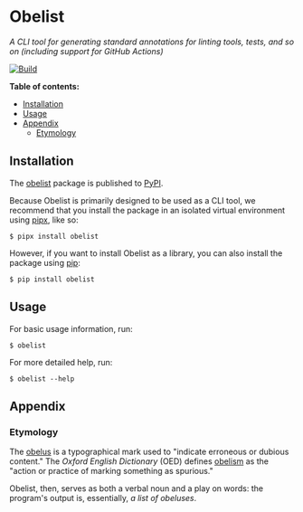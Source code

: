 # Obelist

_A CLI tool for generating standard annotations for linting tools, tests, and so on (including support for GitHub Actions)_

[![Build][action-build-img]][action-build]

**Table of contents:**

- [Installation](#installation)
- [Usage](#usage)
- [Appendix](#appendix)
  - [Etymology](#etymology)

## Installation

The [obelist][pypi-obelist] package is published to [PyPI][pypi].

Because Obelist is primarily designed to be used as a CLI tool, we recommend that you install the package in an isolated virtual environment using [pipx][pipx], like so:

```console
$ pipx install obelist
```

However, if you want to install Obelist as a library, you can also install the package using [pip][pip]:

```console
$ pip install obelist
```

## Usage

For basic usage information, run:

```console
$ obelist
```

For more detailed help, run:

```console
$ obelist --help
```

## Appendix

### Etymology

The [obelus] is a typographical mark used to "indicate erroneous or dubious content." The _Oxford English Dictionary_ (OED) defines [obelism] as the "action or practice of marking something as spurious."

Obelist, then, serves as both a verbal noun and a play on words: the program's output is, essentially, _a list of obeluses_.

[action-build-img]: https://github.com/nomiro/obelist/actions/workflows/build.yaml/badge.svg
[action-build]: https://github.com/nomiro/obelist/actions/workflows/build.yaml
[obelism]: https://en.wikipedia.org/wiki/Obelism
[obelus]: https://en.wikipedia.org/wiki/Obelus
[pip]: https://pip.pypa.io/en/stable/
[pipx]: https://pypa.github.io/pipx/
[pypi-obelist]: https://pypi.org/project/obelist
[pypi]: https://pypi.org/
